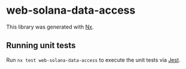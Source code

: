 # web-solana-data-access

This library was generated with [Nx](https://nx.dev).

## Running unit tests

Run `nx test web-solana-data-access` to execute the unit tests via [Jest](https://jestjs.io).
